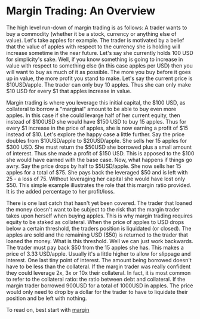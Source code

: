 # Margin Trading: An Overview

 The high level run-down of margin trading is as follows: A trader wants to buy a commodity (whether it be a stock, currency or anything else of value). Let's take apples for example. The trader is motivated by a belief that the value of apples with respect to the currency she is holding will increase sometime in the near future. Let's say she currently holds 100 USD for simplicity's sake. Well, if you know something is going to increase in value with respect to something else (in this case apples per USD) then you will want to buy as much of it as possible. The more you buy before it goes up in value, the more profit you stand to make. Let's say the current price is $10USD/apple. The trader can only buy 10 apples. Thus she can only make $10 USD for every $1 that apples increase in value.

 Margin trading is where you leverage this initial capital, the $100 USD, as collateral to borrow a "marginal" amount to be able to buy even more apples. In this case if she could levarge half of her current equity, then instead of $100USD she would have $150 USD to buy 15 apples. Thus for every $1 increase in the price of apples, she is now earning a profit of $15 instead of $10. Let's explore the happy case a little further. Say the price doubles from $10USD/apple to $20USD/apple. She sells her 15 apples for $300 USD. She must return the $50USD she borrowed plus a small amount of interest. Thus she made a profit of $150 USD. This is apposed to the $100 she would have earned with the base case. Now, what happens if things go awry. Say the price drops by half to $5USD/apple. She now sells her 15 apples for a total of $75. She pays back the leveraged $50 and is left with 25 - a loss of 75. Without leveraging her capital she would have lost only $50. This simple example illustrates the role that this margin ratio provided. It is the added percentage to her profit/loss.

 There is one last catch that hasn't yet been covered. The trader that loaned the money doesn't want to be subject to the risk that the margin trader takes upon herself when buying apples. This is why margin trading requires equity to be staked as collateral. When the price of apples to USD drops below a certain threshold, the traders position is liquidated (or closed). The apples are sold and the remaining USD ($50) is returned to the trader that loaned the money. What is this threshold. Well we can just work backwards. The trader must pay back $50 from the 15 apples she has. This makes a price of 3.33 USD/apple. Usually it's a little higher to allow for slippage and interest. One last tiny point of interest. The amount being borrowed doesn't have to be less than the collateral. If the margin trader was really confident they could leverage 2x, 3x or 10x their collateral. In fact, it is most common to refer to the collateral ratio: the ratio between debt and collateral. If the margin trader borrowed 900USD for a total of 1000USD in apples. The price would only need to drop by a dollar for the trader to have to liquidate their position and be left with nothing.

To read on, best start with [margin](./margin.md)
